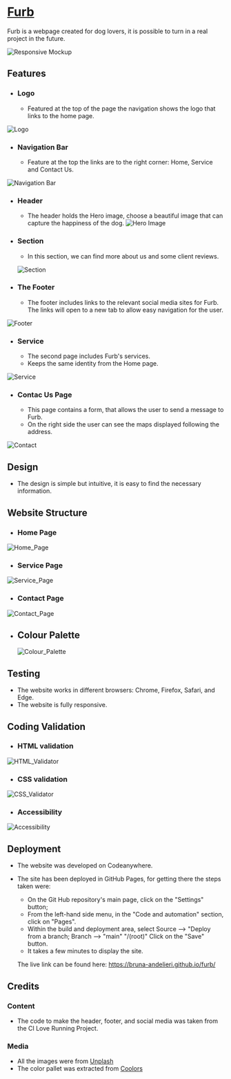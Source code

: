 # [Furb](https://bruna-andelieri.github.io/furb/)

Furb is a webpage created for dog lovers, it is possible to turn in a real project in the future.

![Responsive Mockup](/assets/images/media/mockup.jpg)
## Features

- ### __Logo__
    - Featured at the top of the page the navigation shows the logo that links to the home page.

![Logo](/assets/images/media/logo.jpg)

- ### __Navigation Bar__
  - Feature at the top the links are to the right corner: Home, Service and Contact Us.

![Navigation Bar](/assets/images/media/navigation_bar.jpg)

- ### __Header__
  - The header holds the Hero image, choose a beautiful image that can capture the happiness of the dog.
![Hero Image](/assets/images/media/hero_image.jpg)

- ### __Section__
  - In this section, we can find more about us and some client reviews.
  
  ![Section](/assets/images/media/section.jpg) 
  

  

- ### __The Footer__
  - The footer includes links to the relevant social media sites for Furb. The links will open to a new tab to allow easy navigation for the user.
  
![Footer](/assets/images/media/footer.jpg)

- ### __Service__
  - The second page includes Furb's services.
  - Keeps the same identity from the Home page.

![Service](/assets/images/media/service.jpg)

- ### __Contac Us Page__
  - This page contains a form, that allows the user to send a message to Furb.
  - On the right side the user can see the maps displayed following the address. 

![Contact](/assets/images/media/contact.jpg)

  ## Design
  
  - The design is simple but intuitive, it is easy to find the necessary information.
  
## Website Structure
  
  - ### Home Page
  
  ![Home_Page](/assets/images/media/home_page.jpg)
  
 - ### Service Page
 
 ![Service_Page](/assets/images/media/service_page.jpg)
 
-  ### Contact Page
 ![Contact_Page](/assets/images/media/contact_page.jpg)
 
- ## Colour Palette
  
  ![Colour_Palette](/assets/images/media/color_palette.jpg)


## Testing

  - The website works in different browsers: Chrome, Firefox, Safari, and Edge.
  - The website is fully responsive.
  

## __Coding Validation__

- ### HTML validation

![HTML_Validator](/assets/images/media/html_validator.jpg)

- ### CSS validation

![CSS_Validator](/assets/images/media/css_validator.jpg)

- ### Accessibility

![Accessibility](/assets/images/media/accessibility.jpg)


## __Deployment__

  - The website was developed on Codeanywhere.

  - The site has been deployed in GitHub Pages, for getting there the steps taken were:
    - On the Git Hub repository's main page, click on the "Settings" button;
    - From the left-hand side menu, in the "Code and automation" section, click on "Pages".
    - Within the build and deployment area, select
    Source --> "Deploy from a branch; 
    Branch --> "main" "/(root)"
    Click on the "Save" button.
     - It takes a few minutes to display the site.

     The live link can be found here:
     https://bruna-andelieri.github.io/furb/

## Credits

  ### Content

  - The code to make the header, footer, and social media was taken from the CI Love Running Project.

  ### Media

  - All the images were from [Unplash](https://unsplash.com/)
  - The color pallet was extracted from [Coolors](https://coolors.co/)


    

